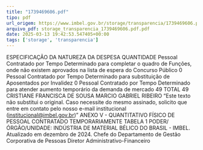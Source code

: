 ```yaml
---
title: "1739469606.pdf"
tipo: pdf
url_origem: https://www.imbel.gov.br/storage/transparencia/1739469606.pdf
arquivo_pdf: storage_transparencia_1739469606.pdf.pdf
date: 2025-03-13 19:42:53.547405+00:00
tags: ['storage', 'transparencia']
---
```


ESPECIFICAÇÃO DA NATUREZA DA DESPESA
QUANTIDADE
Pessoal Contratado por Tempo Determinado para completar o quadro de Funções, onde não existem aprovados na lista de espera do Concurso Público
0
Pessoal Contratado por Tempo Determinado para substituição de Aposentados por Invalidez
0
Pessoal Contratado por Tempo Determinado para atender aumento temporário da demanda de mercado
49
TOTAL
49
                                       CRISTIANE FRANCISCA DE SOUSA                                                                                                                                                                        MARCIO GABRIEL RIBEIRO
                                            “Este texto não substitui o original. Caso necessite do mesmo assinado, solicito que entre em contato pelo nosso e-mail institucional (institucional@imbel.gov.br)”
ANEXO V - QUANTITATIVO FÍSICO DE PESSOAL CONTRATADO TEMPORARIAMENTE
TABELA 1
PODER/ÓRGÃO/UNIDADE: INDÚSTRIA DE MATERIAL BÉLICO DO BRASIL - IMBEL.
Atualizado em dezembro de 2024.
                 Chefe do Departamento de Gestão Corporativa de Pessoas                                                                                                                                        Diretor Administrativo-Financeiro

